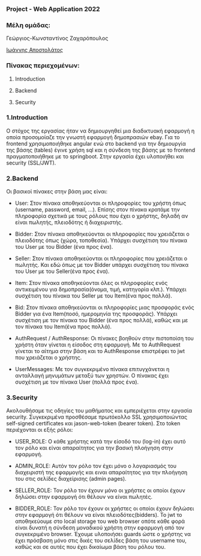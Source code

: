### Project - Web Application 2022

### Μέλη ομάδας:
Γεώργιος-Κωνσταντίνος Ζαχαρόπουλος

[Ιωάννης Αποστολάτος](https://github.com/sdi1900012)

### Πίνακας περιεχομένων:
1. Introduction

2. Backend

3. Security


### 1.Introduction
Ο στόχος της εργασίας ήταν να δημιουργηθεί μια διαδικτυακή εφαρμογή η οποία προσομοίαζε την γνωστή εφαρμογή δημοπρασιών ebay. Για το frontend χρησιμοποιήθηκε angular ενώ στο backend για την δημιουργία της βάσης (tables) έγινε χρήση sql και η σύνδεση της βάσης με το frontend πραγματοποιήθηκε με το springboot. Στην εργασία έχει υλοποιήθει και security (SSL/JWT).

### 2.Backend
Οι βασικοί πίνακες στην βάση μας είναι:
* User: Στον πίνακα αποθηκεύονται οι πληροφορίες του χρήστη όπως (username, password, email, ...). Επίσης στον πίνακα κρατάμε την πληροφορία σχετικά με τους ρόλους που έχει ο χρήστης, δηλαδή αν είναι πωλητής, πλειοδότης ή διαχειριστής.

* Bidder: Στον πίνακα αποθηκεύονται οι πληροφορίες που χρειάζεται ο πλειοδότης όπως (χώρα, τοποθεσία). Υπάρχει συσχέτιση του πίνακα του User με του Bidder (ένα προς ένα).

* Seller: Στον πίνακα αποθηκεύονται οι πληροφορίες που χρειάζεται ο πωλητής. Και εδώ όπως με τον Bidder υπάρχει συσχέτιση του πίνακα του User με του Seller(ένα προς ένα).

* Item: Στον πίνακα αποθηκεύονται όλες οι πληροφορίες ενός αντικειμένου για δημοπρασία(όνομα, τιμή, κατηγορία κλπ.). Υπάρχει συσχέτιση του πίνακα του Seller με του Item(ένα προς πολλά).

* Bid: Στον πίνακα αποθηκεύονται οι πληροφορίες μιας προσφοράς ενός Bidder για ένα Item(ποσό, ημερομηνία της προσφοράς). Υπάρχει συσχέτιση με τον πίνακα του Bidder (ένα προς πολλά), καθώς και με τον πίνακα του Item(ένα προς πολλά). 

* AuthRequest / AuthResponse: Οι πίνακες βοηθούν στην πιστοποίση του χρήστη όταν γίνεται η είσοδος στη εφαρμογή. Με το AuthRequest γίνεται το αίτημα στην βάση και το AuthResponse επιστρέφει το jwt που χρειάζεται ο χρήστης.

* UserMessages: Με τον συγκεκριμένο πίνακα επιτυγχάνεται η ανταλλαγή μηνυμάτων μεταξύ των χρηστών.  Ο πίνακας έχει συσχέτιση με τον πίνακα User (πολλά προς ένα).


### 3.Security

Ακολουθήσαμε τις οδηγίες του μαθήματος και εμπεριέχεται στην εργασία security. Συγκεκριμένα προσθέσαμε πρωτόκολλο SSL χρησιμοποιώντας self-signed certificates και jason-web-token (bearer token). Στο token περιέχονται οι εξής ρόλοι:

* USER_ROLE: Ο κάθε χρήστης κατά την είσοδό του (log-in) έχει αυτό τον ρόλο και είναι απαραίτητος για την βασική πλοήγηση στην εφαρμογή.

* ADMIN_ROLE: Αυτόν τον ρόλο τον έχει μόνο ο λογαριασμός του διαχειριστή της εφαρμογής και ειναι απαραίτητος για την πλοήγηση του στις σελίδες διαχείρισης (admin pages).

* SELLER_ROLE: Τον ρόλο τον έχουν μόνο οι χρήστες οι οποίοι έχουν δηλώσει στην εφαρμογή ότι θέλουν να είναι πωλητές.

* BIDDER_ROLE:  Τον ρόλο τον έχουν οι χρήστες οι οποίοι έχουν δηλώσει στην εφαρμογή ότι θέλουν να είναι πλειοδότες(bidders).
Το jwt το αποθηκεύουμε στο local storage του web browser οπότε κάθε φορά είναι δυνατή η σύνδεση μοναδικού χρήστη στην εφαρμογή από τον συγκεκριμένο browser.
Έχουμε υλοποιήσει guards ώστε ο χρήστης να έχει πρόσβαση μόνο στις δικές του σελίδες βάση του username του, καθώς και σε αυτές που έχει δικαίωμα βάση του ρόλου του.

